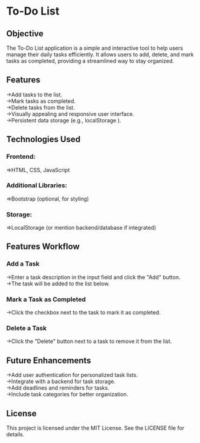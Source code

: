 <h1>To-Do List</h1>
<h2>Objective</h2>
The To-Do List application is a simple and interactive tool to help users manage their daily tasks efficiently. It allows users to add, delete, and mark tasks as completed, providing a streamlined way to stay organized.

<h2>Features</h2>
  ->Add tasks to the list.<br>
  ->Mark tasks as completed.<br>
  ->Delete tasks from the list.<br>
  ->Visually appealing and responsive user interface.<br>
  ->Persistent data storage (e.g., localStorage ).<br>
<h2>Technologies Used</h2>
<h3>Frontend:</h3> 
    =>HTML, CSS, JavaScript
<h3>Additional Libraries:</h3> 
    =>Bootstrap (optional, for styling)
<h3>Storage:</h3> 
    =>LocalStorage (or mention backend/database if integrated)

<h2>Features Workflow</h2>
<h3>Add a Task</h3>
  ->Enter a task description in the input field and click the "Add" button.<br>
  ->The task will be added to the list below.<br>
<h3>Mark a Task as Completed</h3>
  ->Click the checkbox next to the task to mark it as completed.<br>
<h3>Delete a Task</h3>
  ->Click the "Delete" button next to a task to remove it from the list.<br>

<h2>Future Enhancements</h2>
  ->Add user authentication for personalized task lists.<br>
  ->Integrate with a backend for task storage.<br>
  ->Add deadlines and reminders for tasks.<br>
  ->Include task categories for better organization.<br>

<h2>License</h2>
This project is licensed under the MIT License. See the LICENSE file for details.
